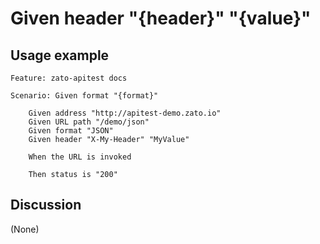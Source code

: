 
Given header "{header}" "{value}"
=============================================================================================================

Usage example
-------------

```
Feature: zato-apitest docs

Scenario: Given format "{format}"

    Given address "http://apitest-demo.zato.io"
    Given URL path "/demo/json"
    Given format "JSON"
    Given header "X-My-Header" "MyValue"

    When the URL is invoked

    Then status is "200"
```

Discussion
----------

(None)